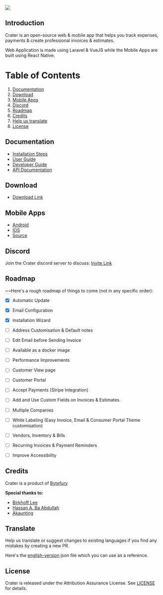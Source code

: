 <img src="https://res.cloudinary.com/bytefury/image/upload/v1574149856/Crater/craterframe.png">

## Introduction

Crater is an open-source web & mobile app that helps you track expenses, payments & create professional invoices & estimates.

Web Application is made using Laravel & VueJS while the Mobile Apps are built using React Native.

# Table of Contents

1. [Documentation](#documentation)
2. [Download](#download)
3. [Mobile Apps](#mobile-apps)
4. [Discord](#discord)
5. [Roadmap](#roadmap)
6. [Credits](#credits)
7. [Help us translate](#translate)
8. [License](#license)

## Documentation

- [Installation Steps](https://docs.craterapp.com/installation.html)
- [User Guide](https://docs.craterapp.com/)
- [Developer Guide](https://docs.craterapp.com/developer-guide.html)
- [API Documentation](https://docs.craterapp.com/api-documentation.html)

## Download
- [Download Link](https://craterapp.com/downloads)

## Mobile Apps
- [Android](https://play.google.com/store/apps/details?id=com.craterapp.app)
- [IOS](https://apps.apple.com/app/id1489169767)
- [Source](https://github.com/bytefury/crater-mobile)

## Discord
Join the Crater discord server to discuss:
[Invite Link](https://discord.gg/nyTstm6)

## Roadmap

~~Here's a rough roadmap of things to come (not in any specific order):
-   [x] Automatic Update
-   [x] Email Configuration
-   [x] Installation Wizard
-   [ ] Address Customisation & Default notes
-   [ ] Edit Email before Sending Invoice
-   [ ] Available as a docker image
-   [ ] Performance Improvements
-   [ ] Customer View page
-   [ ] Customer Portal
-   [ ] Accept Payments (Stripe Integration)
-   [ ] Add and Use Custom Fields on Invoices & Estimates.
-   [ ] Multiple Companies
-   [ ] White Labeling (Easy Invoice, Email & Consumer Portal Theme customisation)
-   [ ] Vendors, Inventory & Bills
-   [ ] Recurring Invoices & Payment Reminders
-   [ ] Improve Accessibility


## Credits
Crater is a product of [Bytefury](https://bytefury.com)

**Special thanks to:**
* [Birkhoff Lee](https://github.com/BirkhoffLee)
* [Hassan A. Ba Abdullah](https://github.com/hsnapps)
* [Akaunting](https://github.com/akaunting/akaunting)

## Translate
Help us translate or suggest changes to existing languages if you find any mistakes by creating a new PR. 

Here's the [english-version](https://github.com/bytefury/crater/blob/master/resources/assets/js/plugins/en.json) json file which you can use as a reference.

## License
Crater is released under the Attribution Assurance License.
See [LICENSE](LICENSE) for details.
